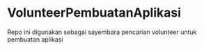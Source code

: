 # VolunteerPembuatanAplikasi
Repo ini digunakan sebagai sayembara pencarian volunteer untuk pembuatan aplikasi
